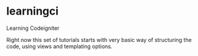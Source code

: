learningci
==========

Learning Codeigniter

Right now this set of tutorials starts with very basic way of structuring the code, using views and templating options.
